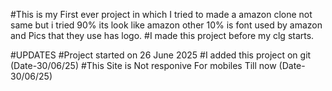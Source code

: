 #This is my First ever project in which I tried to made a amazon clone not same but i tried 90% its look like amazon other 10% is font used by amazon and Pics that they use has logo.
#I made this project before my clg starts.


#UPDATES
#Project started on 26 June 2025
#I added this project on git (Date-30/06/25) 
#This Site is Not responive For mobiles Till now (Date-30/06/25)
